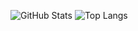 ![GitHub Stats](https://github-readme-stats.vercel.app/api?username=YannickDetrois&show_icons=true&theme=dark)
![Top Langs](https://github-readme-stats.vercel.app/api/top-langs/?username=YannickDetrois&layout=compact)

<!--
**YannickDetrois/YannickDetrois** is a ✨ _special_ ✨ repository because its `README.md` (this file) appears on your GitHub profile.

Here are some ideas to get you started:

- 🔭 I’m currently working on ...
- 🌱 I’m currently learning ...
- 👯 I’m looking to collaborate on ...
- 🤔 I’m looking for help with ...
- 💬 Ask me about ...
- 📫 How to reach me: ...
- 😄 Pronouns: ...
- ⚡ Fun fact: ...
-->
